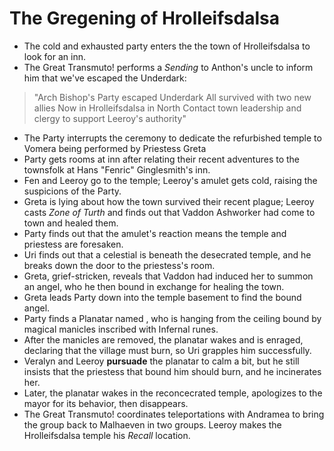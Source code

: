 <!-- TITLE: 2020 04 18 -->
<!-- SUBTITLE: A quick summary of 2020 04 18 -->

# The Gregening of Hrolleifsdalsa
- The cold and exhausted party enters the the town of Hrolleifsdalsa to look for an inn.
- The Great Transmuto! performs a *Sending* to Anthon's uncle to inform him that we've escaped the Underdark: 
> "Arch Bishop's Party escaped Underdark
> All survived with two new allies
> Now in Hrolleifsdalsa in North
> Contact town leadership and clergy to support Leeroy's authority"
- The Party interrupts the ceremony to dedicate the refurbished temple to Vomera being performed by Priestess Greta
- Party gets rooms at inn after relating their recent adventures to the townsfolk at Hans "Fenric" Ginglesmith's inn.
- Fen and Leeroy go to the temple; Leeroy's amulet gets cold, raising the suspicions of the Party.
- Greta is lying about how the town survived their recent plague; Leeroy casts *Zone of Turth* and finds out that Vaddon Ashworker had come to town and healed them.
- Party finds out that the amulet's reaction means the temple and priestess are foresaken.
- Uri finds out that a celestial is beneath the desecrated temple, and he breaks down the door to the priestess's room.
- Greta, grief-stricken, reveals that Vaddon had induced her to summon an angel, who he then bound in exchange for healing the town.
- Greta leads Party down into the temple basement to find the bound angel.
- Party finds a Planatar named , who is hanging from the ceiling bound by magical manicles inscribed with Infernal runes.
- After the manicles are removed, the planatar wakes and is enraged, declaring that the village must burn, so Uri grapples him successfully.
- Veralyn and Leeroy **pursuade** the planatar to calm a bit, but he still insists that the priestess that bound him should burn, and he incinerates her.
- Later, the planatar wakes in the reconcecrated temple, apologizes to the mayor for its behavior, then disappears.
- The Great Transmuto! coordinates teleportations with Andramea to bring the group back to Malhaeven in two groups. Leeroy makes the Hrolleifsdalsa temple his *Recall* location.